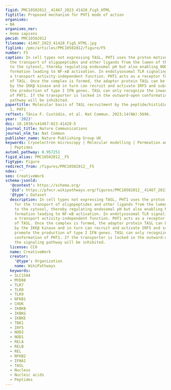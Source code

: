 ```yaml
---
figid: PMC10502012__41467_2023_41420_Fig5_HTML
figtitle: Proposed mechanism for PHT1 mode of action
organisms:
- NA
organisms_ner:
- Homo sapiens
pmcid: PMC10502012
filename: 41467_2023_41420_Fig5_HTML.jpg
figlink: /pmc/articles/PMC10502012/figure/F5
number: F5
caption: In cell types not expressing TASL, PHT1 uses the proton motive force for
  the transport of oligopeptides and other ligands from the lumen of the endolysosome
  to the cytosol, thereby regulating endosomal pH but also enabling NOD1/2 complex
  formation leading to NF-κB activation. In endolysosomal TLR signaling, PHT1 has
  a transport activity-independent function. PHT1 acts as a receptor for the engagement
  of TASL. Once the complex is formed, the adaptor protein TASL can be phosphorylated
  by the IKKβ kinase and in turn can recruit and activate IRF5 and subsequently promote
  the production of type I IFN genes. TASL can only recognize the inward-open conformation
  of PHT1. If the transporter is locked in the outward-open conformation, the signaling
  pathway will be inhibited.
papertitle: Molecular basis of TASL recruitment by the peptide/histidine transporter
  1, PHT1
reftext: Tânia F. Custódio, et al. Nat Commun. 2023;14(NA):5696.
year: '2023'
doi: 10.1038/s41467-023-41420-5
journal_title: Nature Communications
journal_nlm_ta: Nat Commun
publisher_name: Nature Publishing Group UK
keywords: Cryoelectron microscopy | Molecular modelling | Permeation and transport
  | Peptides
automl_pathway: 0.957251
figid_alias: PMC10502012__F5
figtype: Figure
redirect_from: /figures/PMC10502012__F5
ndex: ''
seo: CreativeWork
schema-jsonld:
  '@context': https://schema.org/
  '@id': https://pfocr.wikipathways.org/figures/PMC10502012__41467_2023_41420_Fig5_HTML.html
  '@type': Dataset
  description: In cell types not expressing TASL, PHT1 uses the proton motive force
    for the transport of oligopeptides and other ligands from the lumen of the endolysosome
    to the cytosol, thereby regulating endosomal pH but also enabling NOD1/2 complex
    formation leading to NF-κB activation. In endolysosomal TLR signaling, PHT1 has
    a transport activity-independent function. PHT1 acts as a receptor for the engagement
    of TASL. Once the complex is formed, the adaptor protein TASL can be phosphorylated
    by the IKKβ kinase and in turn can recruit and activate IRF5 and subsequently
    promote the production of type I IFN genes. TASL can only recognize the inward-open
    conformation of PHT1. If the transporter is locked in the outward-open conformation,
    the signaling pathway will be inhibited.
  license: CC0
  name: CreativeWork
  creator:
    '@type': Organization
    name: WikiPathways
  keywords:
  - SLC15A4
  - MYD88
  - TLR7
  - TLR8
  - TLR9
  - NFKB1
  - CHUK
  - IKBKB
  - IKBKG
  - IKBKE
  - TBK1
  - IRF5
  - NOD2
  - NOD1
  - RELA
  - RELB
  - REL
  - NFKB2
  - IFNA1
  - TASL
  - Nucleus
  - Nucleic acids
  - Peptides
---
```

